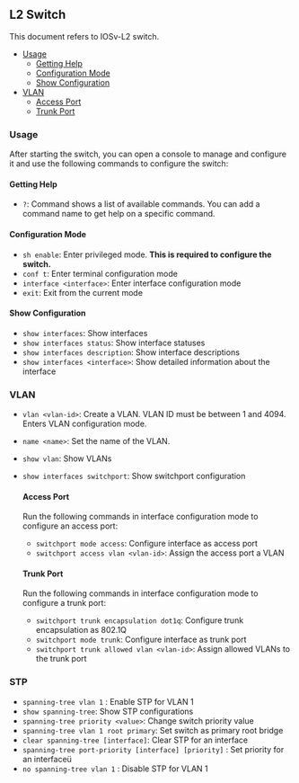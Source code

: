 ## L2 Switch
This document refers to IOSv-L2 switch.

<!-- table of contents -->
* [Usage](#usage)
    * [Getting Help](#getting-help)
    * [Configuration Mode](#configuration-mode)
    * [Show Configuration](#show-configuration)
* [VLAN](#vlan)
    * [Access Port](#access-port)
    * [Trunk Port](#trunk-port)


### Usage
After starting the switch, you can open a console to manage and configure it and use the following commands to configure the switch:

#### Getting Help
* `?`: Command shows a list of available commands. You can add a command name to get help on a specific command.

#### Configuration Mode
* `sh enable`: Enter privileged mode. **This is required to configure the switch.**
* `conf t`: Enter terminal configuration mode
* `interface <interface>`: Enter interface configuration mode
* `exit`: Exit from the current mode

#### Show Configuration

* `show interfaces`: Show interfaces
* `show interfaces status`: Show interface statuses
* `show interfaces description`: Show interface descriptions
* `show interfaces <interface>`: Show detailed information about the interface

### VLAN
* `vlan <vlan-id>`: Create a VLAN. VLAN ID must be between 1 and 4094. Enters VLAN configuration mode.
* `name <name>`: Set the name of the VLAN.
* `show vlan`: Show VLANs
* `show interfaces switchport`: Show switchport configuration

    #### Access Port
    Run the following commands in interface configuration mode to configure an access port:
    * `switchport mode access`: Configure interface as access port
    * `switchport access vlan <vlan-id>`: Assign the access port a VLAN

    #### Trunk Port
    Run the following commands in interface configuration mode to configure a trunk port:
    * `switchport trunk encapsulation dot1q`: Configure trunk encapsulation as 802.1Q
    * `switchport mode trunk`: Configure interface as trunk port
    * `switchport trunk allowed vlan <vlan-id>`: Assign allowed VLANs to the trunk port
  
  
 ### STP
 * `spanning-tree vlan 1` : Enable STP for VLAN 1
 * `show spanning-tree`: Show STP configurations
 * `spanning-tree priority <value>`: Change switch priority value
 * `spanning-tree vlan 1 root primary`: Set switch as primary root bridge
 * `clear spanning-tree [interface]`: Clear STP for an interface
 * `spanning-tree port-priority [interface] [priority]` : Set priority for an interfaceü
 * `no spanning-tree vlan 1` : Disable STP for VLAN 1
 
    

